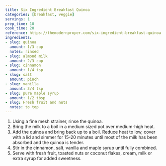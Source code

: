 ```yaml
---
title: Six Ingredient Breakfast Quinoa
categories: [breakfast, veggie]
servings: 1
prep_time: 10
cook_time: 20
reference: https://themodernproper.com/six-ingredient-breakfast-quinoa
ingredients:
- slug: quinoa
  amount: 1/3 cup
  notes: rinsed
- slug: almond milk
  amount: 2/3 cup
- slug: cinnamon
  amount: 1/4 tsp
- slug: salt
  amount: pinch
- slug: vanilla
  amount: 3/4 tsp
- slug: pure maple syrup
  amount: 1/2 tbsp
- slug: Fresh fruit and nuts
  notes: to top
---
```


1. Using a fine mesh strainer, rinse the quinoa.
2. Bring the milk to a boil in a medium sized pot over medium-high heat.
3. Add the quinoa and bring back up to a boil. Reduce heat to low, cover with a lid and simmer for 15-20 minutes until most of the milk has been absorbed and the quinoa is tender.
4. Stir in the cinnamon, salt, vanilla and maple syrup until fully combined.
5. Serve with fresh fruit, toasted nuts or coconut flakes, cream, milk or extra syrup for added sweetness.

